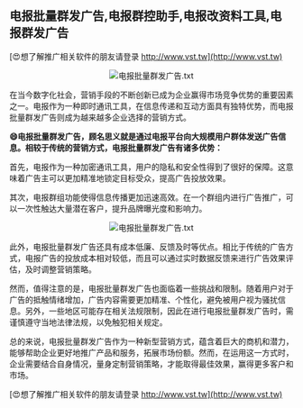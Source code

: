## **电报批量群发广告,电报群控助手,电报改资料工具,电报群发广告**

[😍想了解推广相关软件的朋友请登录 http://www.vst.tw](http://www.vst.tw)

 <center><img src="https://vst.tw/MP4/tuiguang/png/7.png" alt="电报批量群发广告.txt"></center>

在当今数字化社会，营销手段的不断创新已成为企业赢得市场竞争优势的重要因素之一。电报作为一种即时通讯工具，在信息传递和互动方面具有独特优势，而电报批量群发广告则成为越来越多企业选择的营销方式。

**😄电报批量群发广告，顾名思义就是通过电报平台向大规模用户群体发送广告信息。相较于传统的营销方式，电报批量群发广告有诸多优势：**

首先，电报作为一种加密通讯工具，用户的隐私和安全性得到了很好的保障。这意味着广告主可以更加精准地锁定目标受众，提高广告投放效果。

其次，电报群组功能使得信息传播更加迅速高效。在一个群组内进行广告推广，可以一次性触达大量潜在客户，提升品牌曝光度和影响力。

 <center><img src="https://vst.tw/MP4/tuiguang/png/6.png" alt="电报批量群发广告.txt"></center>

此外，电报批量群发广告还具有成本低廉、反馈及时等优点。相比于传统的广告方式，电报广告的投放成本相对较低，而且可以通过实时数据反馈来进行广告效果评估，及时调整营销策略。

然而，值得注意的是，电报批量群发广告也面临着一些挑战和限制。随着用户对于广告的抵触情绪增加，广告内容需要更加精准、个性化，避免被用户视为骚扰信息。另外，一些地区可能存在相关法规限制，因此在进行电报批量群发广告时，需谨慎遵守当地法律法规，以免触犯相关规定。

总的来说，电报批量群发广告作为一种新型营销方式，蕴含着巨大的商机和潜力，能够帮助企业更好地推广产品和服务，拓展市场份额。然而，在运用这一方式时，企业需要结合自身情况，量身定制营销策略，才能取得最佳效果，赢得更多客户和市场。

[😍想了解推广相关软件的朋友请登录 http://www.vst.tw](http://www.vst.tw)



